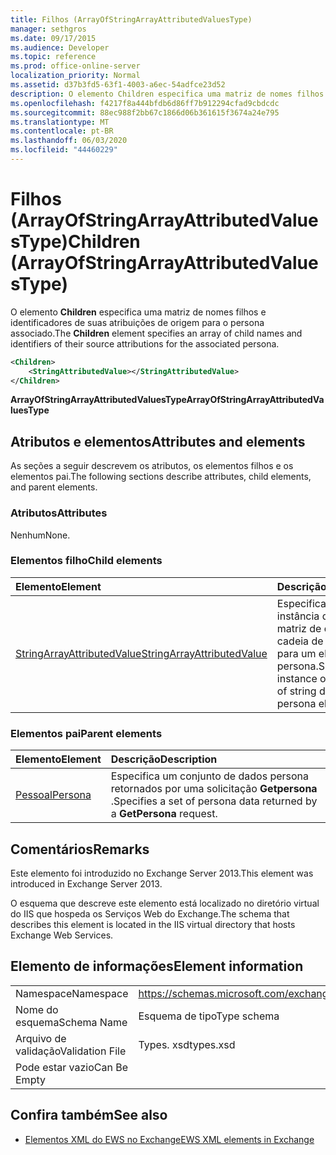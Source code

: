 ```yaml
---
title: Filhos (ArrayOfStringArrayAttributedValuesType)
manager: sethgros
ms.date: 09/17/2015
ms.audience: Developer
ms.topic: reference
ms.prod: office-online-server
localization_priority: Normal
ms.assetid: d37b3fd5-63f1-4003-a6ec-54adfce23d52
description: O elemento Children especifica uma matriz de nomes filhos e identificadores de suas atribuições de origem para o persona associado.
ms.openlocfilehash: f4217f8a444bfdb6d86ff7b912294cfad9cbdcdc
ms.sourcegitcommit: 88ec988f2bb67c1866d06b361615f3674a24e795
ms.translationtype: MT
ms.contentlocale: pt-BR
ms.lasthandoff: 06/03/2020
ms.locfileid: "44460229"
---
```

# <a name="children-arrayofstringarrayattributedvaluestype"></a><span data-ttu-id="b7fe7-103">Filhos (ArrayOfStringArrayAttributedValuesType)</span><span class="sxs-lookup"><span data-stu-id="b7fe7-103">Children (ArrayOfStringArrayAttributedValuesType)</span></span>

<span data-ttu-id="b7fe7-104">O elemento **Children** especifica uma matriz de nomes filhos e identificadores de suas atribuições de origem para o persona associado.</span><span class="sxs-lookup"><span data-stu-id="b7fe7-104">The **Children** element specifies an array of child names and identifiers of their source attributions for the associated persona.</span></span> 
  
```XML
<Children>
    <StringAttributedValue></StringAttributedValue>
</Children>
```

 <span data-ttu-id="b7fe7-105">**ArrayOfStringArrayAttributedValuesType**</span><span class="sxs-lookup"><span data-stu-id="b7fe7-105">**ArrayOfStringArrayAttributedValuesType**</span></span>
## <a name="attributes-and-elements"></a><span data-ttu-id="b7fe7-106">Atributos e elementos</span><span class="sxs-lookup"><span data-stu-id="b7fe7-106">Attributes and elements</span></span>

<span data-ttu-id="b7fe7-107">As seções a seguir descrevem os atributos, os elementos filhos e os elementos pai.</span><span class="sxs-lookup"><span data-stu-id="b7fe7-107">The following sections describe attributes, child elements, and parent elements.</span></span>
  
### <a name="attributes"></a><span data-ttu-id="b7fe7-108">Atributos</span><span class="sxs-lookup"><span data-stu-id="b7fe7-108">Attributes</span></span>

<span data-ttu-id="b7fe7-109">Nenhum</span><span class="sxs-lookup"><span data-stu-id="b7fe7-109">None.</span></span>
  
### <a name="child-elements"></a><span data-ttu-id="b7fe7-110">Elementos filho</span><span class="sxs-lookup"><span data-stu-id="b7fe7-110">Child elements</span></span>

|<span data-ttu-id="b7fe7-111">**Elemento**</span><span class="sxs-lookup"><span data-stu-id="b7fe7-111">**Element**</span></span>|<span data-ttu-id="b7fe7-112">**Descrição**</span><span class="sxs-lookup"><span data-stu-id="b7fe7-112">**Description**</span></span>|
|:-----|:-----|
|[<span data-ttu-id="b7fe7-113">StringArrayAttributedValue</span><span class="sxs-lookup"><span data-stu-id="b7fe7-113">StringArrayAttributedValue</span></span>](stringarrayattributedvalue.md) <br/> |<span data-ttu-id="b7fe7-114">Especifica uma instância de uma matriz de dados de cadeia de caracteres para um elemento persona.</span><span class="sxs-lookup"><span data-stu-id="b7fe7-114">Specifies an instance of an array of string data for a persona element.</span></span>  <br/> |
   
### <a name="parent-elements"></a><span data-ttu-id="b7fe7-115">Elementos pai</span><span class="sxs-lookup"><span data-stu-id="b7fe7-115">Parent elements</span></span>

|<span data-ttu-id="b7fe7-116">**Elemento**</span><span class="sxs-lookup"><span data-stu-id="b7fe7-116">**Element**</span></span>|<span data-ttu-id="b7fe7-117">**Descrição**</span><span class="sxs-lookup"><span data-stu-id="b7fe7-117">**Description**</span></span>|
|:-----|:-----|
|[<span data-ttu-id="b7fe7-118">Pessoal</span><span class="sxs-lookup"><span data-stu-id="b7fe7-118">Persona</span></span>](persona.md) <br/> |<span data-ttu-id="b7fe7-119">Especifica um conjunto de dados persona retornados por uma solicitação **Getpersona** .</span><span class="sxs-lookup"><span data-stu-id="b7fe7-119">Specifies a set of persona data returned by a **GetPersona** request.</span></span>  <br/> |
   
## <a name="remarks"></a><span data-ttu-id="b7fe7-120">Comentários</span><span class="sxs-lookup"><span data-stu-id="b7fe7-120">Remarks</span></span>

<span data-ttu-id="b7fe7-121">Este elemento foi introduzido no Exchange Server 2013.</span><span class="sxs-lookup"><span data-stu-id="b7fe7-121">This element was introduced in Exchange Server 2013.</span></span>
  
<span data-ttu-id="b7fe7-122">O esquema que descreve este elemento está localizado no diretório virtual do IIS que hospeda os Serviços Web do Exchange.</span><span class="sxs-lookup"><span data-stu-id="b7fe7-122">The schema that describes this element is located in the IIS virtual directory that hosts Exchange Web Services.</span></span>
  
## <a name="element-information"></a><span data-ttu-id="b7fe7-123">Elemento de informações</span><span class="sxs-lookup"><span data-stu-id="b7fe7-123">Element information</span></span>

|||
|:-----|:-----|
|<span data-ttu-id="b7fe7-124">Namespace</span><span class="sxs-lookup"><span data-stu-id="b7fe7-124">Namespace</span></span>  <br/> |https://schemas.microsoft.com/exchange/services/2006/types  <br/> |
|<span data-ttu-id="b7fe7-125">Nome do esquema</span><span class="sxs-lookup"><span data-stu-id="b7fe7-125">Schema Name</span></span>  <br/> |<span data-ttu-id="b7fe7-126">Esquema de tipo</span><span class="sxs-lookup"><span data-stu-id="b7fe7-126">Type schema</span></span>  <br/> |
|<span data-ttu-id="b7fe7-127">Arquivo de validação</span><span class="sxs-lookup"><span data-stu-id="b7fe7-127">Validation File</span></span>  <br/> |<span data-ttu-id="b7fe7-128">Types. xsd</span><span class="sxs-lookup"><span data-stu-id="b7fe7-128">types.xsd</span></span>  <br/> |
|<span data-ttu-id="b7fe7-129">Pode estar vazio</span><span class="sxs-lookup"><span data-stu-id="b7fe7-129">Can Be Empty</span></span>  <br/> ||
   
## <a name="see-also"></a><span data-ttu-id="b7fe7-130">Confira também</span><span class="sxs-lookup"><span data-stu-id="b7fe7-130">See also</span></span>



- [<span data-ttu-id="b7fe7-131">Elementos XML do EWS no Exchange</span><span class="sxs-lookup"><span data-stu-id="b7fe7-131">EWS XML elements in Exchange</span></span>](ews-xml-elements-in-exchange.md)

